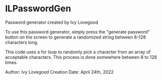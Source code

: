 # ILPasswordGen

Password generator created by Ivy Lovegood

To use this password generator, simply press the "generate password" button on the screen to generate a randomized string between 8-128 characters long.

This code uses a for loop to randomly pick a character from an array of acceptable characters. This process is done somewhere between 8 to 128 times.

Author: Ivy Lovegood
Creation Date: April 24th, 2022
